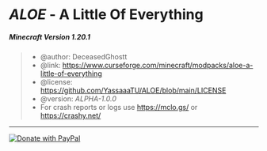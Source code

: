 <h1><i>ALOE</i> - A Little Of Everything</h1>

<h5> Minecraft Version 1.20.1 </h5>


 > * @author:      DeceasedGhostt
 > * @link:        https://www.curseforge.com/minecraft/modpacks/aloe-a-little-of-everything
 > * @license:     https://github.com/YassaaaTU/ALOE/blob/main/LICENSE
 > * @version:     <i>ALPHA-1.0.0</i>
 > * For crash reports or logs use https://mclo.gs/ or https://crashy.net/
 
---

<a href="https://www.paypal.com/donate/?hosted_button_id=H4C9RMQ3P3KUA">

  <img src="https://pics.paypal.com/00/s/M2E1NTRhMTItZjdiYy00N2Y0LTg1MWMtNDIwNjIwYjQ1ODkx/file.PNG" alt="Donate with PayPal" title="PayPal - The safer, easier way to pay online!" />

</a>
